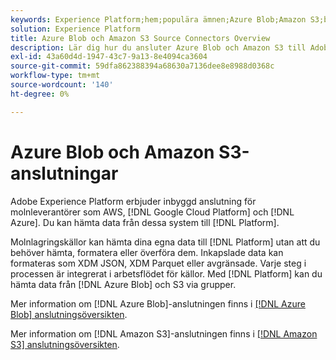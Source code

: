 ```yaml
---
keywords: Experience Platform;hem;populära ämnen;Azure Blob;Amazon S3;blob;Blob;S3;s3
solution: Experience Platform
title: Azure Blob och Amazon S3 Source Connectors Overview
description: Lär dig hur du ansluter Azure Blob och Amazon S3 till Adobe Experience Platform med API:er eller användargränssnittet.
exl-id: 43a60d4d-1947-43c7-9a13-8e4094ca3604
source-git-commit: 59dfa862388394a68630a7136dee8e8988d0368c
workflow-type: tm+mt
source-wordcount: '140'
ht-degree: 0%

---
```


# Azure Blob och Amazon S3-anslutningar

Adobe Experience Platform erbjuder inbyggd anslutning för molnleverantörer som AWS, [!DNL Google Cloud Platform] och [!DNL Azure]. Du kan hämta data från dessa system till [!DNL Platform].

Molnlagringskällor kan hämta dina egna data till [!DNL Platform] utan att du behöver hämta, formatera eller överföra dem. Inkapslade data kan formateras som XDM JSON, XDM Parquet eller avgränsade. Varje steg i processen är integrerat i arbetsflödet för källor. Med [!DNL Platform] kan du hämta data från [!DNL Azure Blob] och S3 via grupper.

Mer information om [!DNL Azure Blob]-anslutningen finns i [[!DNL Azure Blob] anslutningsöversikten](./blob.md).

Mer information om [!DNL Amazon S3]-anslutningen finns i [[!DNL Amazon S3] anslutningsöversikten](./s3.md).
